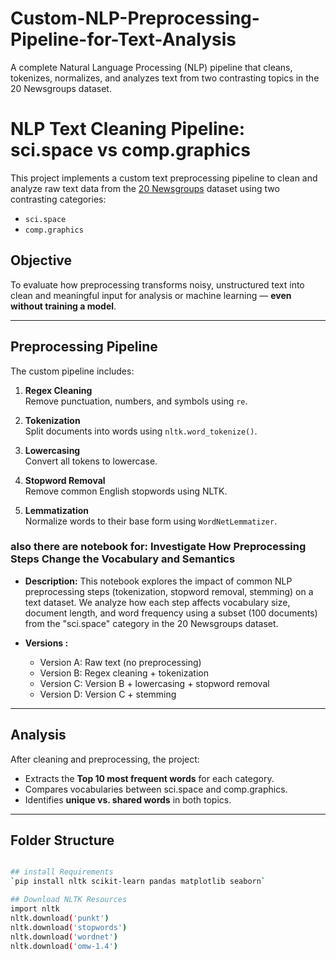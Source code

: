 # Custom-NLP-Preprocessing-Pipeline-for-Text-Analysis
A complete Natural Language Processing (NLP) pipeline that cleans, tokenizes, normalizes, and analyzes text from two contrasting topics in the 20 Newsgroups dataset.

# NLP Text Cleaning Pipeline: sci.space vs comp.graphics

This project implements a custom text preprocessing pipeline to clean and analyze raw text data from the [20 Newsgroups](https://scikit-learn.org/0.19/datasets/twenty_newsgroups.html) dataset using two contrasting categories:

- `sci.space`
- `comp.graphics`

## Objective

To evaluate how preprocessing transforms noisy, unstructured text into clean and meaningful input for analysis or machine learning — **even without training a model**.

---

## Preprocessing Pipeline

The custom pipeline includes:

1. **Regex Cleaning**  
   Remove punctuation, numbers, and symbols using `re`.

2. **Tokenization**  
   Split documents into words using `nltk.word_tokenize()`.

3. **Lowercasing**  
   Convert all tokens to lowercase.

4. **Stopword Removal**  
   Remove common English stopwords using NLTK.

5. **Lemmatization**  
   Normalize words to their base form using `WordNetLemmatizer`.

### also there are notebook for: Investigate How Preprocessing Steps Change the Vocabulary and Semantics
- **Description:**
   This notebook explores the impact of common NLP preprocessing steps (tokenization, stopword removal, stemming)
   on a text dataset. We analyze how each step affects vocabulary size, document length, and word frequency
   using a subset (100 documents) from the "sci.space" category in the 20 Newsgroups dataset.

- **Versions :**
   - Version A: Raw text (no preprocessing)
   - Version B: Regex cleaning + tokenization
   - Version C: Version B + lowercasing + stopword removal
   - Version D: Version C + stemming

---

## Analysis

After cleaning and preprocessing, the project:

- Extracts the **Top 10 most frequent words** for each category.
- Compares vocabularies between sci.space and comp.graphics.
- Identifies **unique vs. shared words** in both topics.

---

## Folder Structure

```bash

## install Requirements
`pip install nltk scikit-learn pandas matplotlib seaborn`

## Download NLTK Resources
import nltk
nltk.download('punkt')
nltk.download('stopwords')
nltk.download('wordnet')
nltk.download('omw-1.4')
